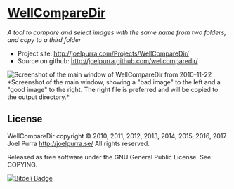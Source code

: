 # [WellCompareDir](http://joelpurra.com/Projects/WellCompareDir/)
*A tool to compare and select images with the same name from two folders, and copy to a third folder*

* Project site: http://joelpurra.com/Projects/WellCompareDir/
* Source on github: http://joelpurra.github.com/wellcomparedir/

<img src="http://joelpurra.com/Projects/WellCompareDir/Screenshot/2010-11-22/wellcomparedir_main_window_2010-11-22_1528_01.jpg" alt="Screenshot of the main window of WellCompareDir from 2010-11-22" />
*Screenshot of the main window, showing a "bad image" to the left and a "good image" to the right. The right file is preferred and will be copied to the output directory.*


## License
WellCompareDir copyright &copy; 2010, 2011, 2012, 2013, 2014, 2015, 2016, 2017 Joel Purra http://joelpurra.se/ All rights reserved.

Released as free software under the GNU General Public License. See COPYING.


[![Bitdeli Badge](https://d2weczhvl823v0.cloudfront.net/joelpurra/wellcomparedir/trend.png)](https://bitdeli.com/free "Bitdeli Badge")

